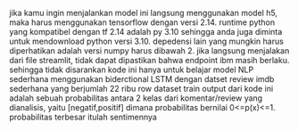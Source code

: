 jika kamu ingin menjalankan model ini langsung menggunakan model h5, maka harus menggunakan tensorflow dengan versi 2.14. runtime python yang kompatibel dengan tf 2.14 adalah py 3.10 sehingga anda juga diminta untuk mendownload python versi 3.10. depedensi lain yang mungkin harus diperhatikan adalah versi numpy harus dibawah 2. 
jika langsung menjalakan dari file streamlit, tidak dapat dipastikan bahwa endpoint ibm masih berlaku. sehingga tidak disarankan
kode ini hanya untuk belajar model NLP sederhana menggunakan biderctional LSTM dengan datset review imdb sederhana yang berjumlah 22 ribu row dataset train
output dari kode ini adalah sebuah probabilitas antara 2 kelas dari komentar/review yang dianalisis, yaitu [negatif,positif] dimana probabilitas bernilai 0<=p(x)<=1. probabilitas terbesar itulah sentimennya
